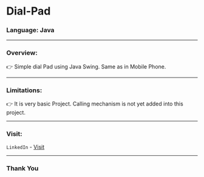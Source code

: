 # Dial-Pad

### Language: Java

--- 

### Overview:

👉 Simple dial Pad using Java Swing. Same as in Mobile Phone.

---

### Limitations:

👉 It is very basic Project. Calling mechanism is not yet added into this project.

---

### Visit:

`LinkedIn` - [Visit](https://linkedin.com/in/anshmnsoni)

---

### Thank You
